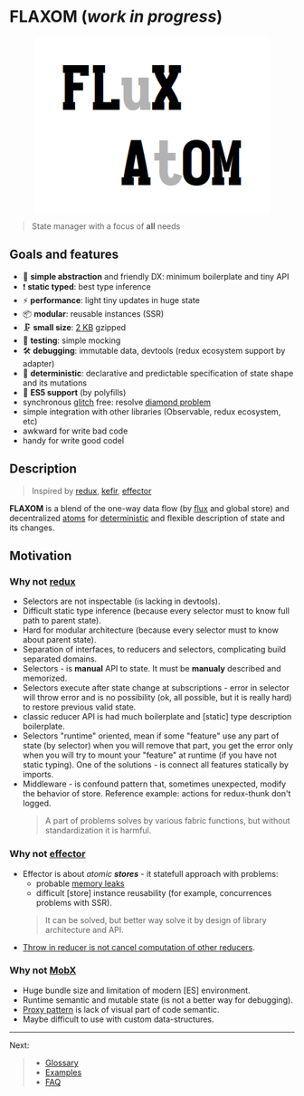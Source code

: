 # FLAXOM (_work in progress_)

<div align="center"><img src="logo.png" alt="FLAXOM logo" align="center"></div>

> State manager with a focus of **all** needs

## Goals and features

- 🐣 **simple abstraction** and friendly DX: minimum boilerplate and tiny API
- ❗️ **static typed**: best type inference
- ⚡ **performance**: light tiny updates in huge state
- 📦 **modular**: reusable instances (SSR)
- 🗜 **small size**: [2 KB](https://bundlephobia.com/result?p=flaxom) gzipped
- 🧪 **testing**: simple mocking
- 🛠 **debugging**: immutable data, devtools (redux ecosystem support by adapter)
- 🔮 **deterministic**: declarative and predictable specification of state shape and its mutations
- 👴 **ES5 support** (by polyfills)
- synchronous [glitch](https://stackoverflow.com/questions/25139257/terminology-what-is-a-glitch-in-functional-reactive-programming-rx) free: resolve [diamond problem](https://github.com/artalar/flaxom/blob/master/src/__tests__/diamond.ts)
- simple integration with other libraries (Observable, redux ecosystem, etc)
- awkward for write bad code
- handy for write good codeÍ

## Description

> Inspired by [redux](https://github.com/reduxjs/redux), [kefir](https://github.com/kefirjs/kefir), [effector](https://github.com/zerobias/effector)

**FLAXOM** is a blend of the one-way data flow (by [flux](https://github.com/facebook/flux) and global store) and decentralized [atoms](https://github.com/calmm-js/kefir.atom/blob/master/README.md#related-work) for [deterministic](https://en.wikipedia.org/wiki/Deterministic_algorithm) and flexible description of state and its changes.

## Motivation

<!-- 

### State management Zen

// https://en.wikipedia.org/wiki/Zen_of_Python

Guiding principles of state manager:

- The model of state must be determined
- The changes of state must be determined

-->

### Why not [redux](https://github.com/reduxjs/redux)

- Selectors are not inspectable (is lacking in devtools).
- Difficult static type inference (because every selector must to know full path to parent state).
- Hard for modular architecture (because every selector must to know about parent state).
- Separation of interfaces, to reducers and selectors, complicating build separated domains.
- Selectors - is **manual** API to state. It must be **manualy** described and memorized.
- Selectors execute after state change at subscriptions - error in selector will throw error and is no possibility (ok, all possible, but it is really hard) to restore previous valid state.
- classic reducer API is had much boilerplate and [static] type description boilerplate.
- Selectors "runtime" oriented, mean if some "feature" use any part of state (by selector) when you will remove that part, you get the error only when you will try to mount your "feature" at runtime (if you have not static typing). One of the solutions - is connect all features statically by imports.
- Middleware - is confound pattern that, sometimes unexpected, modify the behavior of store. Reference example: actions for redux-thunk don't logged.
  <!-- - Memorized selectors is extra computations by default, but it is defenetly unnecessary in SSR -->
  > A part of problems solves by various fabric functions, but without standardization it is harmful.

### Why not [effector](https://github.com/zerobias/effector)

- Effector is about _atomic **stores**_ - it statefull approach with problems:
    - probable [memory leaks](https://youtu.be/fbtElWjOXV0?t=1432)
    - difficult [store] instance reusability (for example, concurrences problems with SSR).
  > It can be solved, but better way solve it by design of library architecture and API.
- [Throw in reducer is not cancel computation of other reducers](https://github.com/zerobias/effector/issues/90).

### Why not [MobX](https://github.com/mobxjs/mobx)

- Huge bundle size and limitation of modern [ES] environment.
- Runtime semantic and mutable state (is not a better way for debugging).
- [Proxy pattern](https://en.wikipedia.org/wiki/Proxy_pattern) is lack of visual part of code semantic.
- Maybe difficult to use with custom data-structures.

---

Next:

> - <a href="https://artalar.github.io/flaxom/#/glossary">Glossary</a>
> - <a href="https://artalar.github.io/flaxom/#/examples">Examples</a>
> - <a href="https://artalar.github.io/flaxom/#/faq">FAQ</a>